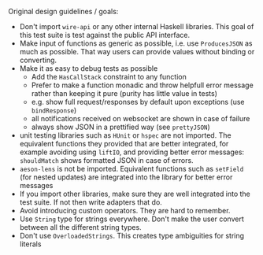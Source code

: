 Original design guidelines / goals:

- Don't import `wire-api` or any other internal Haskell libraries. This goal of this test suite is test against the public API interface.
- Make input of functions as generic as possible, i.e. use `ProducesJSON` as much as possible. That way users can provide values without binding or converting.
- Make it as easy to debug tests as possible
  * Add the `HasCallStack` constraint to any function
  * Prefer to make a function monadic and throw helpfull error message rather than keeping it pure (purity has little value in tests)
  * e.g. show full request/responses by default upon exceptions (use `bindResponse`)
  * all notifications received on websocket are shown in case of failure
  * always show JSON in a prettified way (see `prettyJSON`)
- unit testing libraries such as `HUnit` or `hspec` are not imported. The equivalent functions they provided that are better integrated, for example avoiding using `liftIO`, and providing better error messages: `shouldMatch` shows formatted JSON in case of errors.
- `aeson-lens` is not be imported. Equivalent functions such as `setField` (for nested updates) are integrated into the library for better error messages
- If you import other libraries, make sure they are well integrated into the test suite. If not then write adapters that do.
- Avoid introducing custom operators. They are hard to remember.
- Use `String` type for strings everywhere. Don't make the user convert between all the different string types.
- Don't use `OverloadedStrings`. This creates type ambiguities for string literals
